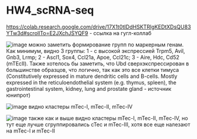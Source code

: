 # HW4_scRNA-seq

https://colab.research.google.com/drive/17X1t0tIDdHSKTRlgKEDtXDsQU83YTw3d#scrollTo=E2JXchJSYQF9 - ссылка на гугл-коллаб

![image](https://user-images.githubusercontent.com/60537367/168104078-ca85a1d1-67b9-487b-9927-b2873df0b9fa.png)
можно заметить формирование групп по маркерным генам. Как минимум, видно 3 группы: 1 - с высокой экспрессией Trpm5, Avil, Gnb3, Lrmp; 2 - Ascl1, Sox4, Ccl21a, Apoe, Ccl21c; 3 - Aire, Hdc, Cd52 (mTEcII). Также хотелось бы заметить, что Ubd сверхэкспрессирован в большинстве образцов, что логично, так как это все клетки тимуса (Constitutively expressed in mature dendritic cells and B-cells. Mostly expressed in the reticuloendothelial system (e.g. thymus, spleen), the gastrointestinal system, kidney, lung and prostate gland - источник юнипрот)

![image](https://user-images.githubusercontent.com/60537367/168104105-6f658394-4ab4-4cf3-8a6f-feb8549d810e.png)
видно кластеры mTec-I, mTec-II, mTec-IV

![image](https://user-images.githubusercontent.com/60537367/168104127-226d3ebc-0e39-41d9-97a2-4badb650ff4d.png)
также как и выше видно кластеры mTec-I, mTec-II, mTec-IV, но тут еще лучше сгруппировались cTec и mTec-III, хотя все еще налезают на mTec-I и mTec-II
